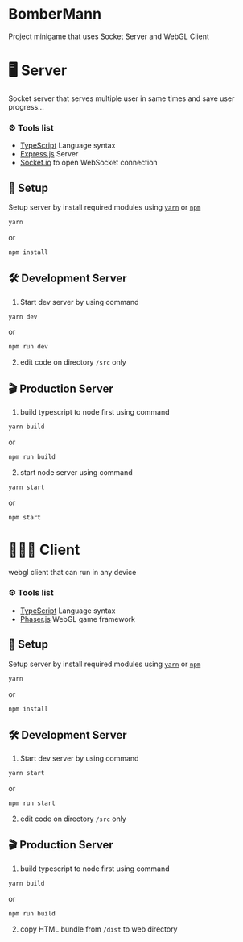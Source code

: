 # BomberMann
Project minigame that uses Socket Server and WebGL Client

# 🖥 Server
Socket server that serves multiple user in same times and save user progress...
### ⚙️ Tools list
* [TypeScript](https://www.typescriptlang.org) Language syntax
* [Express.js](https://expressjs.com) Server
* [Socket.io](https://socket.io) to open WebSocket connection

## 🚀 Setup
Setup server by install required modules using [`yarn`](https://yarnpkg.com) or [`npm`](https://www.npmjs.com)
```bash
yarn
```
or
```bash
npm install
```
## 🛠 Development Server
1. Start dev server by using command 
```bash
yarn dev
```
or
```bash
npm run dev
```
2. edit code on directory `/src` only

## 🎬 Production Server
1. build typescript to node first using command
```bash
yarn build
```
or
```bash
npm run build
```
2. start node server using command
```bash
yarn start
```
or
```bash
npm start
```

# 👨🏻‍💻 Client
webgl client that can run in any device

### ⚙️ Tools list
* [TypeScript](https://www.typescriptlang.org) Language syntax
* [Phaser.js](https://phaser.io/) WebGL game framework
## 🚀 Setup
Setup server by install required modules using [`yarn`](https://yarnpkg.com) or [`npm`](https://www.npmjs.com)
```bash
yarn
```
or
```bash
npm install
```
## 🛠 Development Server
1. Start dev server by using command 
```bash
yarn start
```
or
```bash
npm run start
```
2. edit code on directory `/src` only

## 🎬 Production Server
1. build typescript to node first using command
```bash
yarn build
```
or
```bash
npm run build
```
2. copy HTML bundle from `/dist` to web directory